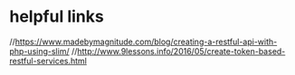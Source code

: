 # helpful links

//https://www.madebymagnitude.com/blog/creating-a-restful-api-with-php-using-slim/
//http://www.9lessons.info/2016/05/create-token-based-restful-services.html

